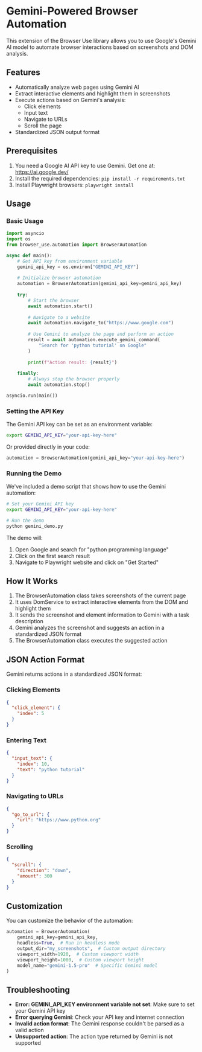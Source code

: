 # Gemini-Powered Browser Automation

This extension of the Browser Use library allows you to use Google's Gemini AI model to automate browser interactions based on screenshots and DOM analysis.

## Features

- Automatically analyze web pages using Gemini AI
- Extract interactive elements and highlight them in screenshots
- Execute actions based on Gemini's analysis:
  - Click elements
  - Input text
  - Navigate to URLs
  - Scroll the page
- Standardized JSON output format

## Prerequisites

1. You need a Google AI API key to use Gemini. Get one at: https://ai.google.dev/
2. Install the required dependencies: `pip install -r requirements.txt`
3. Install Playwright browsers: `playwright install`

## Usage

### Basic Usage

```python
import asyncio
import os
from browser_use.automation import BrowserAutomation

async def main():
    # Get API key from environment variable
    gemini_api_key = os.environ["GEMINI_API_KEY"]
    
    # Initialize browser automation
    automation = BrowserAutomation(gemini_api_key=gemini_api_key)
    
    try:
        # Start the browser
        await automation.start()
        
        # Navigate to a website
        await automation.navigate_to("https://www.google.com")
        
        # Use Gemini to analyze the page and perform an action
        result = await automation.execute_gemini_command(
            "Search for 'python tutorial' on Google"
        )
        
        print(f"Action result: {result}")
        
    finally:
        # Always stop the browser properly
        await automation.stop()

asyncio.run(main())
```

### Setting the API Key

The Gemini API key can be set as an environment variable:

```bash
export GEMINI_API_KEY="your-api-key-here"
```

Or provided directly in your code:

```python
automation = BrowserAutomation(gemini_api_key="your-api-key-here")
```

### Running the Demo

We've included a demo script that shows how to use the Gemini automation:

```bash
# Set your Gemini API key
export GEMINI_API_KEY="your-api-key-here"

# Run the demo
python gemini_demo.py
```

The demo will:
1. Open Google and search for "python programming language"
2. Click on the first search result
3. Navigate to Playwright website and click on "Get Started"

## How It Works

1. The BrowserAutomation class takes screenshots of the current page
2. It uses DomService to extract interactive elements from the DOM and highlight them
3. It sends the screenshot and element information to Gemini with a task description
4. Gemini analyzes the screenshot and suggests an action in a standardized JSON format
5. The BrowserAutomation class executes the suggested action

## JSON Action Format

Gemini returns actions in a standardized JSON format:

### Clicking Elements
```json
{
  "click_element": {
    "index": 5
  }
}
```

### Entering Text
```json
{
  "input_text": {
    "index": 10,
    "text": "python tutorial"
  }
}
```

### Navigating to URLs
```json
{
  "go_to_url": {
    "url": "https://www.python.org"
  }
}
```

### Scrolling
```json
{
  "scroll": {
    "direction": "down",
    "amount": 300
  }
}
```

## Customization

You can customize the behavior of the automation:

```python
automation = BrowserAutomation(
    gemini_api_key=gemini_api_key,
    headless=True,  # Run in headless mode
    output_dir="my_screenshots",  # Custom output directory
    viewport_width=1920,  # Custom viewport width
    viewport_height=1080,  # Custom viewport height
    model_name="gemini-1.5-pro"  # Specific Gemini model
)
```

## Troubleshooting

- **Error: GEMINI_API_KEY environment variable not set**: Make sure to set your Gemini API key
- **Error querying Gemini**: Check your API key and internet connection
- **Invalid action format**: The Gemini response couldn't be parsed as a valid action
- **Unsupported action**: The action type returned by Gemini is not supported 